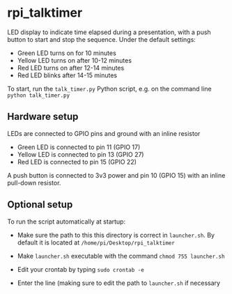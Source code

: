 # rpi_talktimer

LED display to indicate time elapsed during a presentation, with a push button to start and stop the sequence. Under the default settings:

- Green LED turns on for 10 minutes
- Yellow LED turns on after 10-12 minutes
- Red LED turns on after 12-14 minutes
- Red LED blinks after 14-15 minutes

To start, run the `talk_timer.py` Python script, e.g. on the command line
```python talk_timer.py```

## Hardware setup

LEDs are connected to GPIO pins and ground with an inline resistor

- Green LED is connected to pin 11 (GPIO 17) 
- Yellow LED is connected to pin 13 (GPIO 27) 
- Red LED is connected to pin 15 (GPIO 22)

 
A push button is connected to 3v3 power and pin 10 (GPIO 15) with an inline pull-down resistor.

## Optional setup

To run the script automatically at startup:

- Make sure the path to this this directory is correct in `launcher.sh`. By default it is located at `/home/pi/Desktop/rpi_talktimer`

- Make `launcher.sh` executable with the command 
```chmod 755 launcher.sh```

- Edit your crontab by typing
```sudo crontab -e```

- Enter the line (making sure to edit the path to `launcher.sh` if necessary
```@reboot sh /home/pi/Desktop/rpi_talktimer/launcher.sh